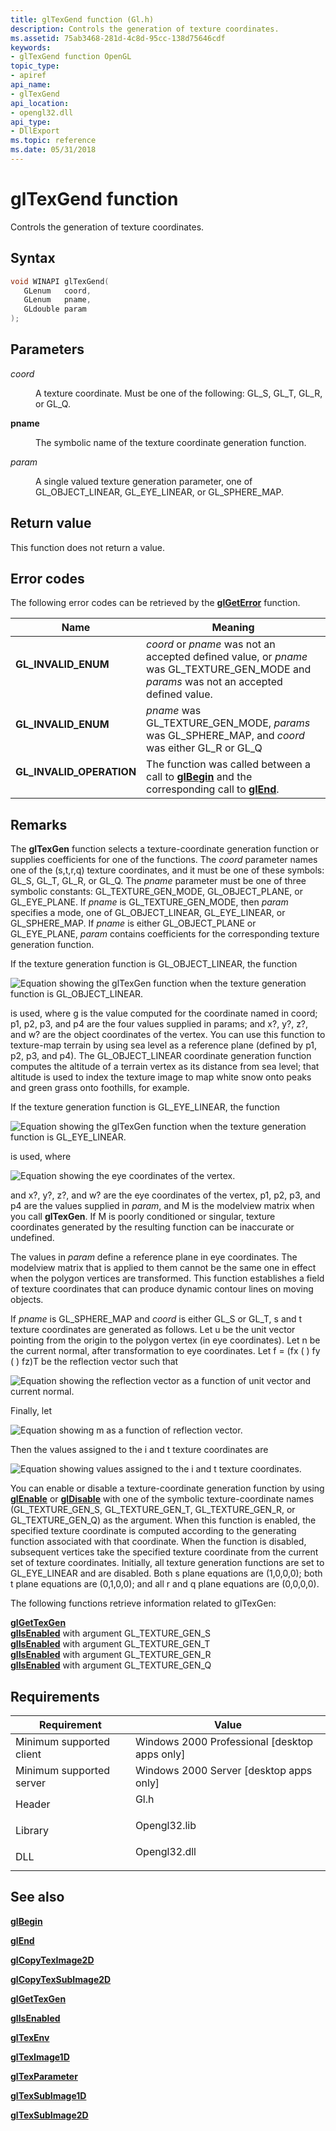 ```yaml
---
title: glTexGend function (Gl.h)
description: Controls the generation of texture coordinates.
ms.assetid: 75ab3468-281d-4c8d-95cc-138d75646cdf
keywords:
- glTexGend function OpenGL
topic_type:
- apiref
api_name:
- glTexGend
api_location:
- opengl32.dll
api_type:
- DllExport
ms.topic: reference
ms.date: 05/31/2018
---
```


# glTexGend function

Controls the generation of texture coordinates.

## Syntax


```C++
void WINAPI glTexGend(
   GLenum   coord,
   GLenum   pname,
   GLdouble param
);
```



## Parameters

<dl> <dt>

*coord* 
</dt> <dd>

A texture coordinate. Must be one of the following: GL\_S, GL\_T, GL\_R, or GL\_Q.

</dd> <dt>

**pname** 
</dt> <dd>

The symbolic name of the texture coordinate generation function.

</dd> <dt>

*param* 
</dt> <dd>

A single valued texture generation parameter, one of GL\_OBJECT\_LINEAR, GL\_EYE\_LINEAR, or GL\_SPHERE\_MAP.

</dd> </dl>

## Return value

This function does not return a value.

## Error codes

The following error codes can be retrieved by the [**glGetError**](glgeterror.md) function.



| Name                                                                                                  | Meaning                                                                                                                                                |
|-------------------------------------------------------------------------------------------------------|--------------------------------------------------------------------------------------------------------------------------------------------------------|
| <dl> <dt>**GL\_INVALID\_ENUM**</dt> </dl>      | *coord* or *pname* was not an accepted defined value, or *pname* was GL\_TEXTURE\_GEN\_MODE and *params* was not an accepted defined value.<br/> |
| <dl> <dt>**GL\_INVALID\_ENUM**</dt> </dl>      | *pname* was GL\_TEXTURE\_GEN\_MODE, *params* was GL\_SPHERE\_MAP, and *coord* was either GL\_R or GL\_Q<br/>                                     |
| <dl> <dt>**GL\_INVALID\_OPERATION**</dt> </dl> | The function was called between a call to [**glBegin**](glbegin.md) and the corresponding call to [**glEnd**](glend.md). <br/>                 |



## Remarks

The **glTexGen** function selects a texture-coordinate generation function or supplies coefficients for one of the functions. The *coord* parameter names one of the (s,t,r,q) texture coordinates, and it must be one of these symbols: GL\_S, GL\_T, GL\_R, or GL\_Q. The *pname* parameter must be one of three symbolic constants: GL\_TEXTURE\_GEN\_MODE, GL\_OBJECT\_PLANE, or GL\_EYE\_PLANE. If *pname* is GL\_TEXTURE\_GEN\_MODE, then *param* specifies a mode, one of GL\_OBJECT\_LINEAR, GL\_EYE\_LINEAR, or GL\_SPHERE\_MAP. If *pname* is either GL\_OBJECT\_PLANE or GL\_EYE\_PLANE, *param* contains coefficients for the corresponding texture generation function.

If the texture generation function is GL\_OBJECT\_LINEAR, the function

![Equation showing the glTexGen function when the texture generation function is GL_OBJECT_LINEAR.](images/tex02.png)

is used, where g is the value computed for the coordinate named in coord; p1, p2, p3, and p4 are the four values supplied in params; and x?, y?, z?, and w? are the object coordinates of the vertex. You can use this function to texture-map terrain by using sea level as a reference plane (defined by p1, p2, p3, and p4). The GL\_OBJECT\_LINEAR coordinate generation function computes the altitude of a terrain vertex as its distance from sea level; that altitude is used to index the texture image to map white snow onto peaks and green grass onto foothills, for example.

If the texture generation function is GL\_EYE\_LINEAR, the function

![Equation showing the glTexGen function when the texture generation function is GL_EYE_LINEAR.](images/tex02.png)

is used, where

![Equation showing the eye coordinates of the vertex.](images/tex03.png)

and x?, y?, z?, and w? are the eye coordinates of the vertex, p1, p2, p3, and p4 are the values supplied in *param*, and M is the modelview matrix when you call **glTexGen**. If M is poorly conditioned or singular, texture coordinates generated by the resulting function can be inaccurate or undefined.

The values in *param* define a reference plane in eye coordinates. The modelview matrix that is applied to them cannot be the same one in effect when the polygon vertices are transformed. This function establishes a field of texture coordinates that can produce dynamic contour lines on moving objects.

If *pname* is GL\_SPHERE\_MAP and *coord* is either GL\_S or GL\_T, s and t texture coordinates are generated as follows. Let u be the unit vector pointing from the origin to the polygon vertex (in eye coordinates). Let n  be the current normal, after transformation to eye coordinates. Let f = (fx ( ) fy ( ) fz)T be the reflection vector such that

![Equation showing the reflection vector as a function of unit vector and current normal.](images/tex05.png)

Finally, let

![Equation showing m as a function of reflection vector.](images/tex07.png)

Then the values assigned to the i and t texture coordinates are

![Equation showing values assigned to the i and t texture coordinates.](images/tex06.png)

You can enable or disable a texture-coordinate generation function by using [**glEnable**](glenable.md) or [**glDisable**](gldisable.md) with one of the symbolic texture-coordinate names (GL\_TEXTURE\_GEN\_S, GL\_TEXTURE\_GEN\_T, GL\_TEXTURE\_GEN\_R, or GL\_TEXTURE\_GEN\_Q) as the argument. When this function is enabled, the specified texture coordinate is computed according to the generating function associated with that coordinate. When the function is disabled, subsequent vertices take the specified texture coordinate from the current set of texture coordinates. Initially, all texture generation functions are set to GL\_EYE\_LINEAR and are disabled. Both s plane equations are (1,0,0,0); both t plane equations are (0,1,0,0); and all r and q plane equations are (0,0,0,0).

The following functions retrieve information related to glTexGen:

<dl>

[**glGetTexGen**](glgettexgen.md)  
[**glIsEnabled**](glisenabled.md) with argument GL\_TEXTURE\_GEN\_S  
[**glIsEnabled**](glisenabled.md) with argument GL\_TEXTURE\_GEN\_T  
[**glIsEnabled**](glisenabled.md) with argument GL\_TEXTURE\_GEN\_R  
[**glIsEnabled**](glisenabled.md) with argument GL\_TEXTURE\_GEN\_Q  
</dl>

## Requirements



| Requirement | Value |
|-------------------------------------|-----------------------------------------------------------------------------------------|
| Minimum supported client<br/> | Windows 2000 Professional \[desktop apps only\]<br/>                              |
| Minimum supported server<br/> | Windows 2000 Server \[desktop apps only\]<br/>                                    |
| Header<br/>                   | <dl> <dt>Gl.h</dt> </dl>         |
| Library<br/>                  | <dl> <dt>Opengl32.lib</dt> </dl> |
| DLL<br/>                      | <dl> <dt>Opengl32.dll</dt> </dl> |



## See also

<dl> <dt>

[**glBegin**](glbegin.md)
</dt> <dt>

[**glEnd**](glend.md)
</dt> <dt>

[**glCopyTexImage2D**](glcopyteximage2d.md)
</dt> <dt>

[**glCopyTexSubImage2D**](glcopytexsubimage2d.md)
</dt> <dt>

[**glGetTexGen**](glgettexgen.md)
</dt> <dt>

[**glIsEnabled**](glisenabled.md)
</dt> <dt>

[**glTexEnv**](gltexenv-functions.md)
</dt> <dt>

[**glTexImage1D**](glteximage1d.md)
</dt> <dt>

[**glTexParameter**](gltexparameter-functions.md)
</dt> <dt>

[**glTexSubImage1D**](gltexsubimage1d.md)
</dt> <dt>

[**glTexSubImage2D**](gltexsubimage2d.md)
</dt> </dl>

 

 





